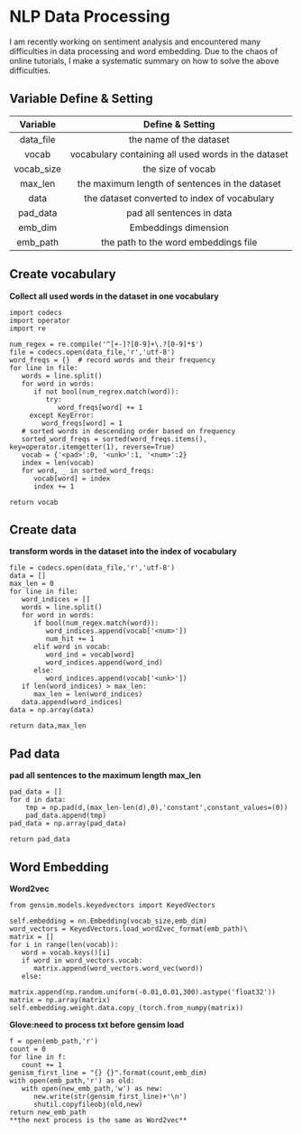 NLP Data Processing
==

I am recently working on sentiment analysis and encountered many difficulties in data processing and word embedding. Due to the chaos of online tutorials, I make a systematic summary on how to solve the above difficulties.



## Variable Define & Setting
| Variable | Define & Setting | 
| :----:   | :----: |
|data_file | the name of the dataset |
|  vocab   | vocabulary containing all used words in the dataset |
|vocab_size| the size of vocab |
| max_len  | the maximum length of sentences in the dataset |
|  data    | the dataset converted to index of vocabulary |
| pad_data | pad all sentences in data |
| emb_dim  | Embeddings dimension |
| emb_path | the path to the word embeddings file |

## Create vocabulary
**Collect all used words in the dataset in one vocabulary**
```Shell
import codecs
import operator
import re

num_regex = re.compile('^[+-]?[0-9]+\.?[0-9]*$')
file = codecs.open(data_file,'r','utf-8')
word_freqs = {}  # record words and their frequency
for line in file:
   words = line.split()
   for word in words:
      if not bool(num_regrex.match(word)):
         try:
            word_freqs[word] += 1
  	 except KeyError:
	    word_freqs[word] = 1
   # sorted words in descending order based on frequency
   sorted_word_freqs = sorted(word_freqs.items(), key=operator.itemgetter(1), reverse=True)
   vocab = {'<pad>':0, '<unk>':1, '<num>':2}
   index = len(vocab)
   for word, _ in sorted_word_freqs:
      vocab[word] = index
      index += 1

return vocab

```

## Create data
**transform words in the dataset into the index of vocabulary**
```
file = codecs.open(data_file,'r','utf-8')
data = []
max_len = 0
for line in file:
   word_indices = []
   words = line.split()
   for word in words:
      if bool(num_regex.match(word)):
         word_indices.append(vocab['<num>'])
         num_hit += 1
      elif word in vocab:
         word_ind = vocab[word]
         word_indices.append(word_ind)
      else:
         word_indices.append(vocab['<unk>'])
   if len(word_indices) > max_len:
      max_len = len(word_indices)
   data.append(word_indices)
data = np.array(data)

return data,max_len
```

## Pad data
**pad all sentences to the maximum length max_len**
```
pad_data = []
for d in data:
    tmp = np.pad(d,(max_len-len(d),0),'constant',constant_values=(0))
    pad_data.append(tmp)
pad_data = np.array(pad_data)

return pad_data
```

## Word Embedding
**Word2vec**
```
from gensim.models.keyedvectors import KeyedVectors

self.embedding = nn.Embedding(vocab_size,emb_dim)
word_vectors = KeyedVectors.load_word2vec_format(emb_path)\
matrix = []
for i in range(len(vocab)):
   word = vocab.keys()[i]
   if word in word_vectors.vocab:
      matrix.append(word_vectors.word_vec(word))
   else:
      matrix.append(np.random.uniform(-0.01,0.01,300).astype('float32'))
matrix = np.array(matrix)
self.embedding.weight.data.copy_(torch.from_numpy(matrix))
```

**Glove:need to process txt before gensim load**
```Shell
f = open(emb_path,'r')
count = 0
for line in f:
   count += 1
genism_first_line = "{} {}".format(count,emb_dim)
with open(emb_path,'r') as old:
   with open(new_emb_path,'w') as new:
      new.write(str(gensim_first_line)+'\n')
      shutil.copyfileobj(old,new)
return new_emb_path
**the next process is the same as Word2vec**
```





